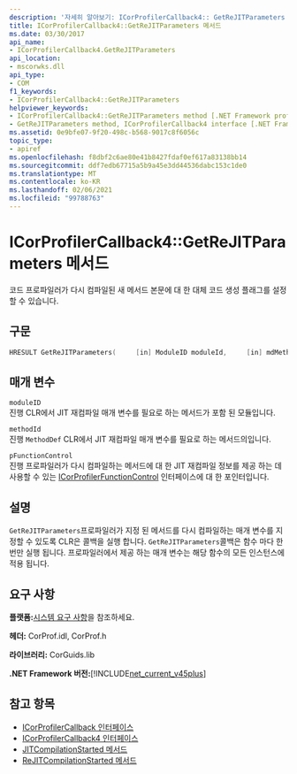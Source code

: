 ```yaml
---
description: '자세히 알아보기: ICorProfilerCallback4:: GetReJITParameters 메서드'
title: ICorProfilerCallback4::GetReJITParameters 메서드
ms.date: 03/30/2017
api_name:
- ICorProfilerCallback4.GetReJITParameters
api_location:
- mscorwks.dll
api_type:
- COM
f1_keywords:
- ICorProfilerCallback4::GetReJITParameters
helpviewer_keywords:
- ICorProfilerCallback4::GetReJITParameters method [.NET Framework profiling]
- GetReJITParameters method, ICorProfilerCallback4 interface [.NET Framework profiling]
ms.assetid: 0e9bfe07-9f20-498c-b568-9017c8f6056c
topic_type:
- apiref
ms.openlocfilehash: f8dbf2c6ae80e41b8427fdaf0ef617a83138bb14
ms.sourcegitcommit: ddf7edb67715a5b9a45e3dd44536dabc153c1de0
ms.translationtype: MT
ms.contentlocale: ko-KR
ms.lasthandoff: 02/06/2021
ms.locfileid: "99788763"
---
```

# <a name="icorprofilercallback4getrejitparameters-method"></a>ICorProfilerCallback4::GetReJITParameters 메서드

코드 프로파일러가 다시 컴파일된 새 메서드 본문에 대 한 대체 코드 생성 플래그를 설정할 수 있습니다.  
  
## <a name="syntax"></a>구문  
  
```cpp  
HRESULT GetReJITParameters(     [in] ModuleID moduleId,     [in] mdMethodDef methodId,     [in] ICorProfilerFunctionControl *pFunctionControl);  
```  
  
## <a name="parameters"></a>매개 변수  

 `moduleID`  
 진행 CLR에서 JIT 재컴파일 매개 변수를 필요로 하는 메서드가 포함 된 모듈입니다.  
  
 `methodId`  
 진행 `MethodDef` CLR에서 JIT 재컴파일 매개 변수를 필요로 하는 메서드의입니다.  
  
 `pFunctionControl`  
 진행 프로파일러가 다시 컴파일하는 메서드에 대 한 JIT 재컴파일 정보를 제공 하는 데 사용할 수 있는 [ICorProfilerFunctionControl](icorprofilerfunctioncontrol-interface.md) 인터페이스에 대 한 포인터입니다.  
  
## <a name="remarks"></a>설명  

 `GetReJITParameters`프로파일러가 지정 된 메서드를 다시 컴파일하는 매개 변수를 지정할 수 있도록 CLR은 콜백을 실행 합니다. `GetReJITParameters`콜백은 함수 마다 한 번만 실행 됩니다. 프로파일러에서 제공 하는 매개 변수는 해당 함수의 모든 인스턴스에 적용 됩니다.  
  
## <a name="requirements"></a>요구 사항  

 **플랫폼:**[시스템 요구 사항](../../get-started/system-requirements.md)을 참조하세요.  
  
 **헤더:** CorProf.idl, CorProf.h  
  
 **라이브러리:** CorGuids.lib  
  
 **.NET Framework 버전:**[!INCLUDE[net_current_v45plus](../../../../includes/net-current-v45plus-md.md)]  
  
## <a name="see-also"></a>참고 항목

- [ICorProfilerCallback 인터페이스](icorprofilercallback-interface.md)
- [ICorProfilerCallback4 인터페이스](icorprofilercallback4-interface.md)
- [JITCompilationStarted 메서드](icorprofilercallback-jitcompilationstarted-method.md)
- [ReJITCompilationStarted 메서드](icorprofilercallback4-rejitcompilationstarted-method.md)
